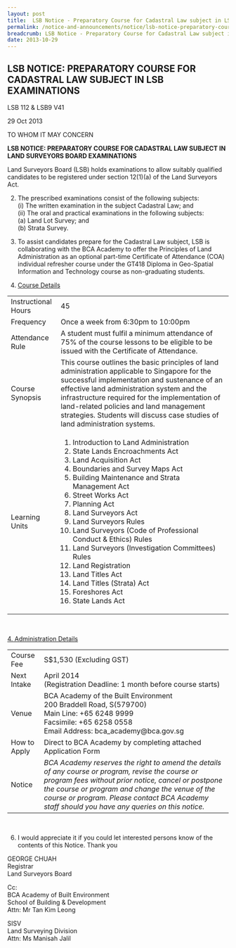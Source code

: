 ```yaml
---
layout: post
title:  LSB Notice - Preparatory Course for Cadastral Law subject in LSB Examinations
permalink: /notice-and-announcements/notice/lsb-notice-preparatory-course-for-cadastral-law-subject/
breadcrumb: LSB Notice - Preparatory Course for Cadastral Law subject in LSB Examinations
date: 2013-10-29
---
```


LSB NOTICE: PREPARATORY COURSE FOR CADASTRAL LAW SUBJECT IN LSB EXAMINATIONS
---

LSB 112 & LSB9 V41

29 Oct 2013

TO WHOM IT MAY CONCERN

**LSB NOTICE: PREPARATORY COURSE FOR CADASTRAL LAW SUBJECT IN LAND SURVEYORS BOARD EXAMINATIONS**

Land Surveyors Board (LSB) holds examinations to allow suitably qualified candidates to be registered under section 12(1)(a) of the Land Surveyors Act.

2. The prescribed examinations consist of the following subjects:<br>
(i) The written examination in the subject Cadastral Law; and<br>
(ii) The oral and practical examinations in the following subjects:<br>
  (a) Land Lot Survey; and<br>
  (b) Strata Survey.

3. To assist candidates prepare for the Cadastral Law subject, LSB is collaborating with the BCA Academy to offer the Principles of Land Administration as an optional part-time Certificate of Attendance (COA) individual refresher course under the GT418 Diploma in Geo-Spatial Information and Technology course as non-graduating students.<br>

4. <u>Course Details</u>

<table>
  <tr>
    <td>Instructional Hours</td>
    <td>45</td>
  </tr>
  <tr>
    <td>Frequency</td>
    <td>Once a week from 6:30pm to 10:00pm</td>
  </tr>
  <tr>
    <td>Attendance Rule</td>
    <td>A student must fulfil a minimum attendance of 75% of the course lessons to be eligible to be issued with the Certificate of Attendance.</td>
  </tr>
  <tr>
    <td>Course Synopsis</td>
    <td>This course outlines the basic principles of land administration applicable to Singapore for the successful implementation and sustenance of an effective land administration system and the infrastructure required for the implementation of land-related policies and land management strategies. Students will discuss case studies of land administration systems.</td>
  </tr>
  <tr>
    <td>Learning Units</td>
    <td>
      <ol>
        <li>Introduction to Land Administration</li>
        <li>State Lands Encroachments Act</li>
        <li>Land Acquisition Act</li>
        <li>Boundaries and Survey Maps Act</li>
        <li>Building Maintenance and Strata Management Act</li>
        <li>Street Works Act</li>
        <li>Planning Act</li>
        <li>Land Surveyors Act</li>
        <li>Land Surveyors Rules</li>
        <li>Land Surveyors (Code of Professional Conduct & Ethics) Rules</li>
        <li>Land Surveyors (Investigation Committees) Rules</li>
        <li>Land Registration</li>
        <li>Land Titles Act</li>
        <li>Land Titles (Strata) Act</li>
        <li>Foreshores Act</li>
        <li>State Lands Act</li>
      </ol>
    </td>
  </tr>
</table><br>

<u>4. Administration Details</u>
<table>
  <tr>
    <td>Course Fee</td>
    <td>S$1,530 (Excluding GST)</td>
  </tr>
  <tr>
    <td>Next Intake</td>
    <td>April 2014<br>(Registration Deadline: 1 month before course starts)</td>
  </tr>
  <tr>
    <td>Venue</td>
    <td>
      BCA Academy of the Built Environment<br>
      200 Braddell Road, S(579700)<br>
      Main Line: +65 6248 9999<br>
      Facsimile:  +65 6258 0558<br>
      Email Address: bca_academy@bca.gov.sg
    </td>
  </tr>
  <tr>
    <td>How to Apply</td>
    <td>Direct to BCA Academy by completing attached Application Form</td>
  </tr> 
  <tr>
    <td>Notice</td>
    <td>
      <i>	BCA Academy reserves the right to amend the details of any course or program, revise the course or program fees without prior notice, cancel or postpone the course or program and change the venue of the course or program. Please contact BCA Academy staff should you have any queries on this notice.</i>
    </td>
  </tr>   
</table><br>

6. I would appreciate it if you could let interested persons know of the contents of this Notice. Thank you<br>

GEORGE CHUAH<br>
Registrar<br>
Land Surveyors Board<br>

Cc:  
BCA Academy of Built Environment<br>
School of Building & Development<br>
Attn: Mr Tan Kim Leong<br>

SISV<br>
Land Surveying Division<br>
Attn: Ms Manisah Jalil
